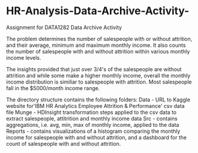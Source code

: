 # HR-Analysis-Data-Archive-Activity-
Assignment for DATA1282 Data Archive Activity

The problem determines the number of salespeople with or without attrition, and their average, minimum and maximum monthly income. It also counts the number of salespeople with and without attrition within various monthly income levels. 

The insights provided that just over 3/4's of the salespeople are without attrition and while some make a higher monthly income, overall the monthly income distribution is similiar to salespeople with attrition. Most salespeople fall in the $5000/month income range.

The directory structure contains the following folders: 
Data - URL to Kaggle website for'IBM HR Analytics Employee Attrition & Performance' csv data file 
Munge - HDInsight transformation steps applied to the csv data to extract salespeople, attitrition and monthly income data
Src - contains aggregations, i.e. avg, min, max of monthly income, applied to the data
Reports - contains visualizations of a histogram comparing the monthly income for salespeople with and without attrition, and a dashboard for the count of salespeople with and without attrition.
